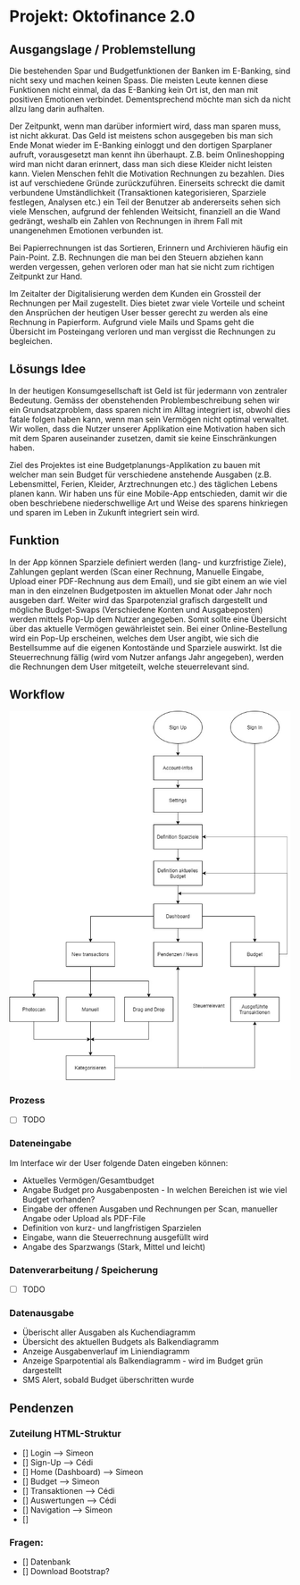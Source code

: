 # Projekt: Oktofinance 2.0
## Ausgangslage / Problemstellung
Die bestehenden Spar und Budgetfunktionen der Banken im E-Banking, sind nicht sexy und machen keinen Spass. Die meisten Leute kennen diese Funktionen nicht einmal, da das E-Banking kein Ort ist, den man mit positiven Emotionen verbindet. Dementsprechend möchte man sich da nicht allzu lang darin aufhalten.

Der Zeitpunkt, wenn man darüber informiert wird, dass man sparen muss, ist nicht akkurat. Das Geld ist meistens schon ausgegeben bis man sich Ende Monat wieder im E-Banking einloggt und den dortigen Sparplaner aufruft, vorausgesetzt man kennt ihn überhaupt. Z.B. beim Onlineshopping wird man nicht daran erinnert, dass man sich diese Kleider nicht leisten kann.
Vielen Menschen fehlt die Motivation Rechnungen zu bezahlen. Dies ist auf verschiedene Gründe zurückzuführen. Einerseits schreckt die damit verbundene Umständlichkeit (Transaktionen kategorisieren, Sparziele festlegen, Analysen etc.) ein Teil der Benutzer ab andererseits sehen sich viele Menschen, aufgrund der fehlenden Weitsicht, finanziell an die Wand gedrängt, weshalb ein Zahlen von Rechnungen in ihrem Fall mit unangenehmen Emotionen verbunden ist.

Bei Papierrechnungen ist das Sortieren, Erinnern und Archivieren häufig ein Pain-Point. Z.B. Rechnungen die man bei den Steuern abziehen kann werden vergessen, gehen verloren oder man hat sie nicht zum richtigen Zeitpunkt zur Hand.

Im Zeitalter der Digitalisierung werden dem Kunden ein Grossteil der Rechnungen per Mail zugestellt. Dies bietet zwar viele Vorteile und scheint den Ansprüchen der heutigen User besser gerecht zu werden als eine Rechnung in Papierform. Aufgrund viele Mails und Spams geht die Übersicht im Posteingang verloren und man vergisst die Rechnungen zu begleichen.

## Lösungs Idee
In der heutigen Konsumgesellschaft ist Geld ist für jedermann von zentraler Bedeutung. Gemäss der obenstehenden Problembeschreibung sehen wir ein Grundsatzproblem, dass sparen nicht im Alltag integriert ist, obwohl dies fatale folgen haben kann, wenn man sein Vermögen nicht optimal verwaltet. Wir wollen, dass die Nutzer unserer Applikation eine Motivation haben sich mit dem Sparen auseinander zusetzen, damit sie keine Einschränkungen haben.

Ziel des Projektes ist eine Budgetplanungs-Applikation zu bauen mit welcher man sein Budget für verschiedene anstehende Ausgaben (z.B. Lebensmittel, Ferien, Kleider, Arztrechnungen etc.) des täglichen Lebens planen kann. Wir haben uns für eine Mobile-App entschieden, damit wir die oben beschriebene niederschwellige Art und Weise des sparens hinkriegen und sparen im Leben in Zukunft integriert sein wird.

## Funktion
In der App können Sparziele definiert werden (lang- und kurzfristige Ziele), Zahlungen geplant werden (Scan einer Rechnung, Manuelle Eingabe, Upload einer PDF-Rechnung aus dem Email), und sie gibt einem an wie viel man in den einzelnen Budgetposten im aktuellen Monat oder Jahr noch ausgeben darf. Weiter wird das Sparpotenzial grafisch dargestellt und mögliche Budget-Swaps (Verschiedene Konten und Ausgabeposten) werden mittels Pop-Up dem Nutzer angegeben. Somit sollte eine Übersicht über das aktuelle Vermögen gewährleistet sein. Bei einer Online-Bestellung wird ein Pop-Up erscheinen, welches dem User angibt, wie sich die Bestellsumme auf die eigenen Kontostände und Sparziele auswirkt. Ist die Steuerrechnung fällig (wird vom Nutzer anfangs Jahr angegeben), werden die Rechnungen dem User mitgeteilt, welche steuerrelevant sind.

## Workflow
![Ablaufdiagramm](./Prog2_Ablaufdiagramm_V1.jpg)

### Prozess
- [ ] TODO

### Dateneingabe
Im Interface wir der User folgende Daten eingeben können:
- Aktuelles Vermögen/Gesamtbudget
- Angabe Budget pro Ausgabenposten - In welchen Bereichen ist wie viel Budget vorhanden?
- Eingabe der offenen Ausgaben und Rechnungen per Scan, manueller Angabe oder Upload als PDF-File
- Definition von kurz- und langfristigen Sparzielen
- Eingabe, wann die Steuerrechnung ausgefüllt wird
- Angabe des Sparzwangs (Stark, Mittel und leicht)

### Datenverarbeitung / Speicherung
- [ ] TODO

### Datenausgabe
- Überischt aller Ausgaben als Kuchendiagramm
- Übersicht des aktuellen Budgets als Balkendiagramm
- Anzeige Ausgabenverlauf im Liniendiagramm
- Anzeige Sparpotential als Balkendiagramm - wird im Budget grün dargestellt
- SMS Alert, sobald Budget überschritten wurde

## Pendenzen
### Zuteilung HTML-Struktur
- [] Login --> Simeon
- [] Sign-Up --> Cédi
- [] Home (Dashboard) --> Simeon
- [] Budget --> Simeon
- [] Transaktionen --> Cédi
- [] Auswertungen --> Cédi
- [] Navigation --> Simeon
- []

### Fragen:
- [] Datenbank
- [] Download Bootstrap?

